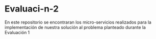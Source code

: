 # Evaluaci-n-2
En este repositorio se encontraran los micro-servicios realizados para la implementación de nuestra solución al problema planteado durante la Evaluación 1
